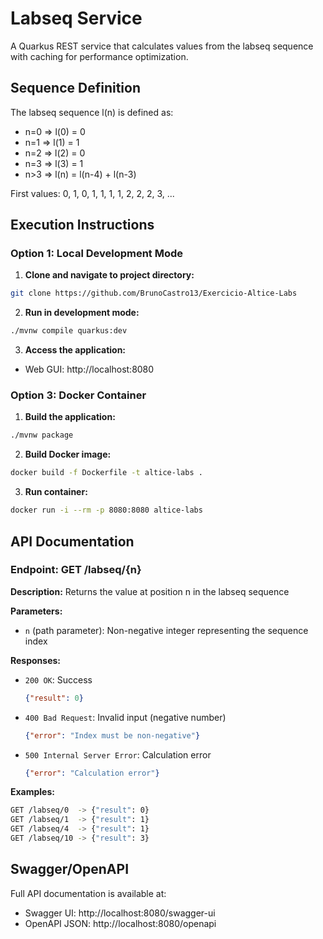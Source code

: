 # Labseq Service

A Quarkus REST service that calculates values from the labseq sequence with caching for performance optimization.

## Sequence Definition

The labseq sequence l(n) is defined as:
- n=0 => l(0) = 0
- n=1 => l(1) = 1
- n=2 => l(2) = 0
- n=3 => l(3) = 1
- n>3 => l(n) = l(n-4) + l(n-3)

First values: 0, 1, 0, 1, 1, 1, 1, 2, 2, 2, 3, ...

## Execution Instructions

### Option 1: Local Development Mode

1. **Clone and navigate to project directory:**
```bash
git clone https://github.com/BrunoCastro13/Exercicio-Altice-Labs
```

2. **Run in development mode:**
```bash
./mvnw compile quarkus:dev
```

3. **Access the application:**
- Web GUI: http://localhost:8080


### Option 3: Docker Container

1. **Build the application:**
```bash
./mvnw package
```

2. **Build Docker image:**
```bash
docker build -f Dockerfile -t altice-labs .
```

3. **Run container:**
```bash
docker run -i --rm -p 8080:8080 altice-labs
```

## API Documentation

### Endpoint: GET /labseq/{n}

**Description:** Returns the value at position n in the labseq sequence

**Parameters:**
- `n` (path parameter): Non-negative integer representing the sequence index

**Responses:**
- `200 OK`: Success
  ```json
  {"result": 0}
  ```
- `400 Bad Request`: Invalid input (negative number)
  ```json
  {"error": "Index must be non-negative"}
  ```
- `500 Internal Server Error`: Calculation error
  ```json
  {"error": "Calculation error"}
  ```

**Examples:**
```bash
GET /labseq/0  -> {"result": 0}
GET /labseq/1  -> {"result": 1}
GET /labseq/4  -> {"result": 1}
GET /labseq/10 -> {"result": 3}
```
## Swagger/OpenAPI

Full API documentation is available at:
- Swagger UI: http://localhost:8080/swagger-ui
- OpenAPI JSON: http://localhost:8080/openapi